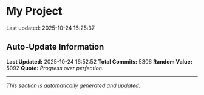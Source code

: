 # My Project


Last updated: 2025-10-24 16:25:37

































































































































































































































































































































































































































































































































































































































































































































































































































































































































































































































































































































































































































































































































































































































































































































































































































































































































































































































































































































































































































































































































































































































































































































































































































































































































































































































































































































































































































































































































































































































































































































































































































































































































































































































































































































































































































































































































































































































































































































































































































































































































































































































































































































































































































































































































































































































































































































































































































































































































































































































































































































































































































































































































































































































































































































































































































































































































































































































































































































## Auto-Update Information

**Last Updated:** 2025-10-24 16:52:52
**Total Commits:** 5306
**Random Value:** 5092
**Quote:** _Progress over perfection._

---
_This section is automatically generated and updated._